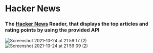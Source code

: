 # Hacker News 
### The [Hacker News](https://news.ycombinator.com) Reader, that displays the top articles and rating points by using the provided API

![Screenshot 2021-10-24 at 21 59 17 (2)](https://user-images.githubusercontent.com/85921199/138609293-be145b2e-427a-4824-9105-cef2aa498f47.jpeg) 
![Screenshot 2021-10-24 at 21 59 09 (2)](https://user-images.githubusercontent.com/85921199/138609295-64fc1496-948d-46c8-b6ca-a538fcdee6cf.jpeg)

